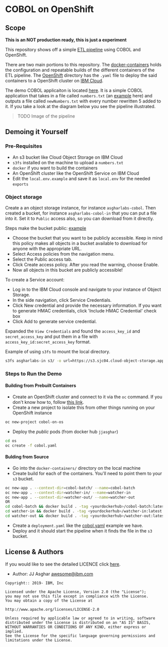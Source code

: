 # COBOL on OpenShift

## Scope

**This is an NOT production ready, this is just a experiment**

This repository shows off a simple [ETL pipeline](https://databricks.com/glossary/etl-pipeline) using
COBOL and OpenShift.

There are two main portions to this repository. The [docker-containers](./docker-containers) holds the
configuration and repeatable builds of the different containers of the ETL pipeline. The [OpenShift](./os)
directory has the `.yaml` file to deploy the said containers to a OpenShift cluster on [IBM Cloud](https://cloud.ibm.com).

The demo COBOL applicaiton is located [here](./plus5numbers.cbl). It is a simple COBOL application
that takes in a file called `numbers.txt` (an [example](./numbers.txt.example) here) and outputs a
file called `newNumbers.txt` with every number rewritten 5 added to it. If you take a look at the
diagram below you see the pipeline illustrated.

> TODO Image of the pipeline

## Demoing it Yourself
### Pre-Requisites

- An s3 bucket like Cloud Object Storage on IBM Cloud
- `s3fs` installed on the machine to upload a `numbers.txt`
- `docker` if you want to build the containers
- An OpenShift cluster like the OpenShift Service on IBM Cloud
- Edit the `local.env.example` and save it as `local.env` for the needed `exports`

### Object storage

Create a an object storage instance, for instance `asgharlabs-cobol`. Then created a bucket, for instance `asgharlabs-cobol-in` that you can put a file into it. Set it to `Public` access also, so you can download from it directly.

Steps make the bucket public: [example](https://s3.sjc04.cloud-object-storage.appdomain.cloud/asgharlabs-in/numbers.txt)

- Choose the bucket that you want to be publicly accessible. Keep in mind this policy makes all objects in a bucket available to download for anyone with the appropriate URL.
- Select Access policies from the navigation menu.
- Select the Public access tab.
- Click Create access policy. After you read the warning, choose Enable.
- Now all objects in this bucket are publicly accessible!

To create a Service account:
- Log in to the IBM Cloud console and navigate to your instance of Object Storage.
- In the side navigation, click Service Credentials.
- Click New credential and provide the necessary information. If you want to generate HMAC credentials, click 'Include HMAC Credential' check box
- Click Add to generate service credential.

Expanded the `View Credentials` and found the `access_key_id` and `secret_access_key` and put them
in a file with `access_key_id:secret_access_key` format.

Example of using `s3fs` to mount the local directory.

```bash
s3fs asgharlabs-in s3/ -o url=https://s3.sjc04.cloud-object-storage.appdomain.cloud -o passwd_file=key.key
```

### Steps to Run the Demo

#### Building from Prebuilt Containers

- Create an OpenShift cluster and connect to it via the `oc` command. If you don't know how to, follow [this link](https://learn.openshift.com/introduction/cluster-access/).
- Create a new project to isolate this from other things running on your OpenShift instance
```bash
oc new-project cobol-on-os
```
- Deploy the _public_ pods (from docker hub `jjasghar`)
```bash
cd os
oc create -f cobol.yaml
```

#### Bulding from Source

- Go into the `docker-containers/` directory on the local machine
- Create build for each of the containers. You'll need to point them to your `s3` bucket.
```bash
oc new-app . --context-dir=cobol-batch/ --name=cobol-batch
oc new-app . --context-dir=watcher-in/ --name=watcher-in
oc new-app . --context-dir=watcher-out/ --name=watcher-out
OR
cd cobol-batch && docker build . -tag <yourdockerhub>/cobol-batch:latest && docker push <yourdockerhub>/cobol-batch:latest && cd ..
cd watcher-in && docker build . -tag <yourdockerhub>/watcher-in:latest && docker push <yourdockerhub>/watcher-in:latest && cd ..
cd watcher-out && docker build . -tag <yourdockerhub>/watcher-out:latest && docker push <yourdockerhub>/wacher-out:latest && cd ..
```
- Create a `deployment.yaml` like the [cobol.yaml](os/cobol.yaml) example we have.
- Deploy and it should start the pipeline when it finds the file in the `s3` bucket.

## License & Authors

If you would like to see the detailed LICENCE click [here](./LICENCE).

- Author: JJ Asghar <awesome@ibm.com>

```text
Copyright:: 2019- IBM, Inc

Licensed under the Apache License, Version 2.0 (the "License");
you may not use this file except in compliance with the License.
You may obtain a copy of the License at

http://www.apache.org/licenses/LICENSE-2.0

Unless required by applicable law or agreed to in writing, software
distributed under the License is distributed on an "AS IS" BASIS,
WITHOUT WARRANTIES OR CONDITIONS OF ANY KIND, either express or implied.
See the License for the specific language governing permissions and
limitations under the License.
```
